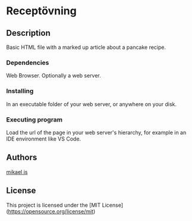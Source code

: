 # Receptövning

## Description

Basic HTML file with a marked up article about a pancake recipe. 

### Dependencies

Web Browser. Optionally a web server.

### Installing

In an executable folder of your web server, or anywhere on your disk.

### Executing program

Load the url of the page in your web server's hierarchy, for example in an IDE environment like VS Code.


## Authors

[mikael js](mikaelb-frontend@proton.me)

## License

This project is licensed under the [MIT License] (https://opensource.org/license/mit)
